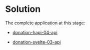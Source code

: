# Solution

The complete application at this stage:

- [donation-hapi-04-api](https://github.com/wit-hdip-comp-sci-2024/full-stack-1/tree/main/prj/donation/hapi/donation-hapi-04-api)

- [donation-svelte-03-api](https://github.com/wit-hdip-comp-sci-2024/full-stack-1/tree/master/prj/donation/svelte/donation-svelte-03-api)